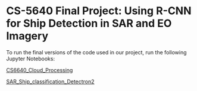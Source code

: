 # CS-5640 Final Project: Using R-CNN for Ship Detection in SAR and EO Imagery

To run the final versions of the code used in our project, run the following Jupyter Notebooks:

[ CS6640_Cloud_Processing ](./CS6640_Cloud_Processing.ipynb)

[ SAR_Ship_classification_Detectron2 ](./SAR_Ship_classification_Detectron2.ipynb)

